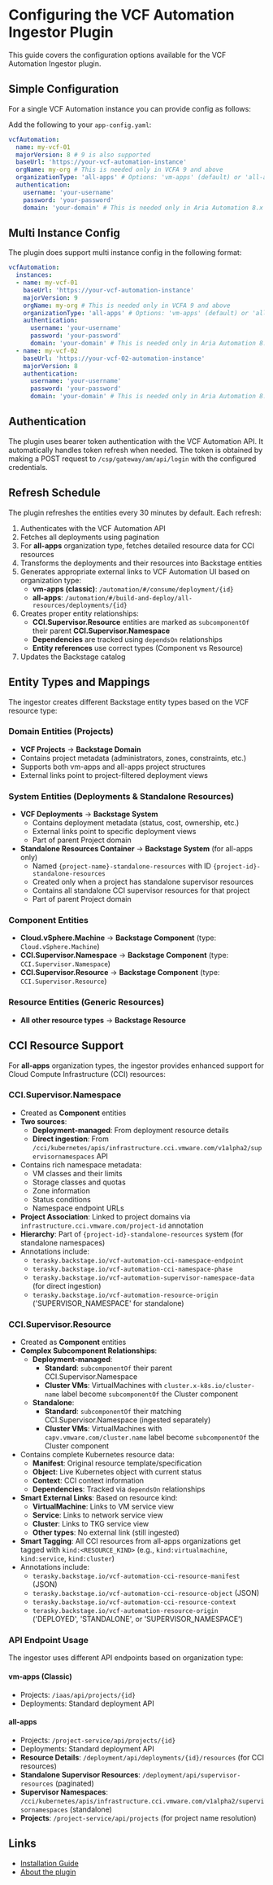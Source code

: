 # Configuring the VCF Automation Ingestor Plugin

This guide covers the configuration options available for the VCF Automation Ingestor plugin.


## Simple Configuration

For a single VCF Automation instance you can provide config as follows:
  
Add the following to your `app-config.yaml`:

```yaml
vcfAutomation:
  name: my-vcf-01
  majorVersion: 8 # 9 is also supported
  baseUrl: 'https://your-vcf-automation-instance'
  orgName: my-org # This is needed only in VCFA 9 and above
  organizationType: 'all-apps' # Options: 'vm-apps' (default) or 'all-apps' for VCF 9 organization types
  authentication:
    username: 'your-username'
    password: 'your-password'
    domain: 'your-domain' # This is needed only in Aria Automation 8.x
```

## Multi Instance Config

The plugin does support multi instance config in the following format:

```yaml
vcfAutomation:
  instances:
  - name: my-vcf-01
    baseUrl: 'https://your-vcf-automation-instance'
    majorVersion: 9
    orgName: my-org # This is needed only in VCFA 9 and above
    organizationType: 'all-apps' # Options: 'vm-apps' (default) or 'all-apps' for VCF 9 organization types
    authentication:
      username: 'your-username'
      password: 'your-password'
      domain: 'your-domain' # This is needed only in Aria Automation 8.x
  - name: my-vcf-02
    baseUrl: 'https://your-vcf-02-automation-instance'
    majorVersion: 8
    authentication:
      username: 'your-username'
      password: 'your-password'
      domain: 'your-domain' # This is needed only in Aria Automation 8.x
```

## Authentication

The plugin uses bearer token authentication with the VCF Automation API. It automatically handles token refresh when needed. The token is obtained by making a POST request to `/csp/gateway/am/api/login` with the configured credentials.

## Refresh Schedule

The plugin refreshes the entities every 30 minutes by default. Each refresh:  
1. Authenticates with the VCF Automation API  
2. Fetches all deployments using pagination  
3. For **all-apps** organization type, fetches detailed resource data for CCI resources
4. Transforms the deployments and their resources into Backstage entities  
5. Generates appropriate external links to VCF Automation UI based on organization type:
   - **vm-apps (classic)**: `/automation/#/consume/deployment/{id}`
   - **all-apps**: `/automation/#/build-and-deploy/all-resources/deployments/{id}`
6. Creates proper entity relationships:
   - **CCI.Supervisor.Resource** entities are marked as `subcomponentOf` their parent **CCI.Supervisor.Namespace**
   - **Dependencies** are tracked using `dependsOn` relationships
   - **Entity references** use correct types (Component vs Resource)
7. Updates the Backstage catalog

## Entity Types and Mappings

The ingestor creates different Backstage entity types based on the VCF resource type:

### Domain Entities (Projects)
- **VCF Projects** → **Backstage Domain**
- Contains project metadata (administrators, zones, constraints, etc.)
- Supports both vm-apps and all-apps project structures
- External links point to project-filtered deployment views

### System Entities (Deployments & Standalone Resources)  
- **VCF Deployments** → **Backstage System**
  - Contains deployment metadata (status, cost, ownership, etc.)
  - External links point to specific deployment views
  - Part of parent Project domain
- **Standalone Resources Container** → **Backstage System** (for all-apps only)
  - Named `{project-name}-standalone-resources` with ID `{project-id}-standalone-resources`
  - Created only when a project has standalone supervisor resources
  - Contains all standalone CCI supervisor resources for that project
  - Part of parent Project domain

### Component Entities
- **Cloud.vSphere.Machine** → **Backstage Component** (type: `Cloud.vSphere.Machine`)
- **CCI.Supervisor.Namespace** → **Backstage Component** (type: `CCI.Supervisor.Namespace`)
- **CCI.Supervisor.Resource** → **Backstage Component** (type: `CCI.Supervisor.Resource`)

### Resource Entities (Generic Resources)
- **All other resource types** → **Backstage Resource**

## CCI Resource Support

For **all-apps** organization types, the ingestor provides enhanced support for Cloud Compute Infrastructure (CCI) resources:

### CCI.Supervisor.Namespace
- Created as **Component** entities
- **Two sources**:
  - **Deployment-managed**: From deployment resource details
  - **Direct ingestion**: From `/cci/kubernetes/apis/infrastructure.cci.vmware.com/v1alpha2/supervisornamespaces` API
- Contains rich namespace metadata:
  - VM classes and their limits
  - Storage classes and quotas  
  - Zone information
  - Status conditions
  - Namespace endpoint URLs
- **Project Association**: Linked to project domains via `infrastructure.cci.vmware.com/project-id` annotation
- **Hierarchy**: Part of `{project-id}-standalone-resources` system (for standalone namespaces)
- Annotations include:
  - `terasky.backstage.io/vcf-automation-cci-namespace-endpoint`
  - `terasky.backstage.io/vcf-automation-cci-namespace-phase`
  - `terasky.backstage.io/vcf-automation-supervisor-namespace-data` (for direct ingestion)
  - `terasky.backstage.io/vcf-automation-resource-origin` ('SUPERVISOR_NAMESPACE' for standalone)

### CCI.Supervisor.Resource  
- Created as **Component** entities
- **Complex Subcomponent Relationships**:
  - **Deployment-managed**: 
    - **Standard**: `subcomponentOf` their parent CCI.Supervisor.Namespace
    - **Cluster VMs**: VirtualMachines with `cluster.x-k8s.io/cluster-name` label become `subcomponentOf` the Cluster component
  - **Standalone**: 
    - **Standard**: `subcomponentOf` their matching CCI.Supervisor.Namespace (ingested separately)
    - **Cluster VMs**: VirtualMachines with `capv.vmware.com/cluster.name` label become `subcomponentOf` the Cluster component
- Contains complete Kubernetes resource data:
  - **Manifest**: Original resource template/specification
  - **Object**: Live Kubernetes object with current status
  - **Context**: CCI context information
  - **Dependencies**: Tracked via `dependsOn` relationships
- **Smart External Links**: Based on resource kind:
  - **VirtualMachine**: Links to VM service view
  - **Service**: Links to network service view  
  - **Cluster**: Links to TKG service view
  - **Other types**: No external link (still ingested)
- **Smart Tagging**: All CCI resources from all-apps organizations get tagged with `kind:<RESOURCE_KIND>` (e.g., `kind:virtualmachine`, `kind:service`, `kind:cluster`)
- Annotations include:
  - `terasky.backstage.io/vcf-automation-cci-resource-manifest` (JSON)
  - `terasky.backstage.io/vcf-automation-cci-resource-object` (JSON)
  - `terasky.backstage.io/vcf-automation-cci-resource-context`
  - `terasky.backstage.io/vcf-automation-resource-origin` ('DEPLOYED', 'STANDALONE', or 'SUPERVISOR_NAMESPACE')

### API Endpoint Usage

The ingestor uses different API endpoints based on organization type:

#### vm-apps (Classic)
- Projects: `/iaas/api/projects/{id}`
- Deployments: Standard deployment API

#### all-apps  
- Projects: `/project-service/api/projects/{id}`
- Deployments: Standard deployment API
- **Resource Details**: `/deployment/api/deployments/{id}/resources` (for CCI resources)
- **Standalone Supervisor Resources**: `/deployment/api/supervisor-resources` (paginated)
- **Supervisor Namespaces**: `/cci/kubernetes/apis/infrastructure.cci.vmware.com/v1alpha2/supervisornamespaces` (standalone)
- **Projects**: `/project-service/api/projects` (for project name resolution)  

## Links

- [Installation Guide](install.md)
- [About the plugin](about.md)
